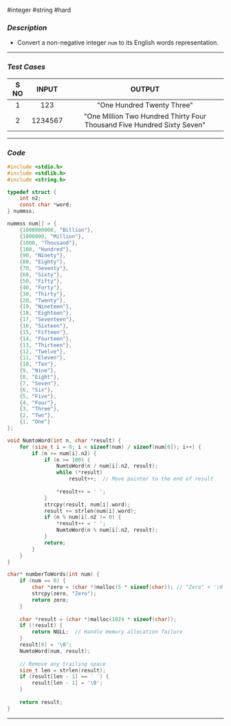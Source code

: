 #integer #string  #hard 
### *Description*  ###

-  Convert a non-negative integer `num` to its English words representation.
---
### *Test Cases* ###

| **S NO** | **INPUT** |                               **OUTPUT**                                |
| :------: | :-------: | :---------------------------------------------------------------------: |
|    1     |    123    |                       "One Hundred Twenty Three"                        |
|    2     |  1234567  | "One Million Two Hundred Thirty Four Thousand Five Hundred Sixty Seven" |

---
### *Code* ###

```c
#include <stdio.h>
#include <stdlib.h>
#include <string.h>

typedef struct {
    int n2;
    const char *word;
} nummss;

nummss num[] = {
    {1000000000, "Billion"},
    {1000000, "Million"},
    {1000, "Thousand"},
    {100, "Hundred"},
    {90, "Ninety"},
    {80, "Eighty"},
    {70, "Seventy"},
    {60, "Sixty"},
    {50, "Fifty"},
    {40, "Forty"},
    {30, "Thirty"},
    {20, "Twenty"},
    {19, "Nineteen"},
    {18, "Eighteen"},
    {17, "Seventeen"},
    {16, "Sixteen"},
    {15, "Fifteen"},
    {14, "Fourteen"},
    {13, "Thirteen"},
    {12, "Twelve"},
    {11, "Eleven"},
    {10, "Ten"},
    {9, "Nine"},
    {8, "Eight"},
    {7, "Seven"},
    {6, "Six"},
    {5, "Five"},
    {4, "Four"},
    {3, "Three"},
    {2, "Two"},
    {1, "One"}
};

void NumtoWord(int n, char *result) {
    for (size_t i = 0; i < sizeof(num) / sizeof(num[0]); i++) {
        if (n >= num[i].n2) {
            if (n >= 100) {
                NumtoWord(n / num[i].n2, result);
                while (*result) 
                    result++;  // Move pointer to the end of result
                
                *result++ = ' ';
            }
            strcpy(result, num[i].word);
            result += strlen(num[i].word);
            if (n % num[i].n2 != 0) {
                *result++ = ' ';
                NumtoWord(n % num[i].n2, result);
            }
            return;
        }
    }
}

char* numberToWords(int num) {
    if (num == 0) {
        char *zero = (char *)malloc(5 * sizeof(char)); // "Zero" + '\0'
        strcpy(zero, "Zero");
        return zero;
    }
    
    char *result = (char *)malloc(1024 * sizeof(char));
    if (!result) {
        return NULL;  // Handle memory allocation failure
    }
    result[0] = '\0';
    NumtoWord(num, result);
    
    // Remove any trailing space
    size_t len = strlen(result);
    if (result[len - 1] == ' ') {
        result[len - 1] = '\0';
    }
    
    return result;
}

```
---